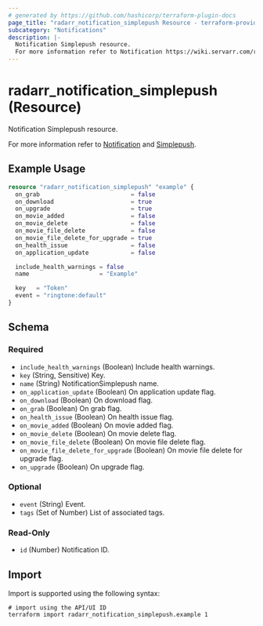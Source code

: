```yaml
---
# generated by https://github.com/hashicorp/terraform-plugin-docs
page_title: "radarr_notification_simplepush Resource - terraform-provider-radarr"
subcategory: "Notifications"
description: |-
  Notification Simplepush resource.
  For more information refer to Notification https://wiki.servarr.com/radarr/settings#connect and Simplepush https://wiki.servarr.com/radarr/supported#simplepush.
---
```


# radarr_notification_simplepush (Resource)

<!-- subcategory:Notifications -->Notification Simplepush resource.
For more information refer to [Notification](https://wiki.servarr.com/radarr/settings#connect) and [Simplepush](https://wiki.servarr.com/radarr/supported#simplepush).

## Example Usage

```terraform
resource "radarr_notification_simplepush" "example" {
  on_grab                          = false
  on_download                      = true
  on_upgrade                       = true
  on_movie_added                   = false
  on_movie_delete                  = false
  on_movie_file_delete             = false
  on_movie_file_delete_for_upgrade = true
  on_health_issue                  = false
  on_application_update            = false

  include_health_warnings = false
  name                    = "Example"

  key   = "Token"
  event = "ringtone:default"
}
```

<!-- schema generated by tfplugindocs -->
## Schema

### Required

- `include_health_warnings` (Boolean) Include health warnings.
- `key` (String, Sensitive) Key.
- `name` (String) NotificationSimplepush name.
- `on_application_update` (Boolean) On application update flag.
- `on_download` (Boolean) On download flag.
- `on_grab` (Boolean) On grab flag.
- `on_health_issue` (Boolean) On health issue flag.
- `on_movie_added` (Boolean) On movie added flag.
- `on_movie_delete` (Boolean) On movie delete flag.
- `on_movie_file_delete` (Boolean) On movie file delete flag.
- `on_movie_file_delete_for_upgrade` (Boolean) On movie file delete for upgrade flag.
- `on_upgrade` (Boolean) On upgrade flag.

### Optional

- `event` (String) Event.
- `tags` (Set of Number) List of associated tags.

### Read-Only

- `id` (Number) Notification ID.

## Import

Import is supported using the following syntax:

```shell
# import using the API/UI ID
terraform import radarr_notification_simplepush.example 1
```
